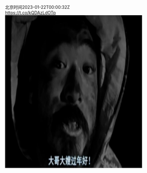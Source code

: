 北京时间2023-01-22T00:00:32Z<br>https://t.co/kQDAzLdOTp<br><img src='/temp/image/2023/y-Month-1/1616828099865321474_0.jpg' width='450' height='500'><br><br>